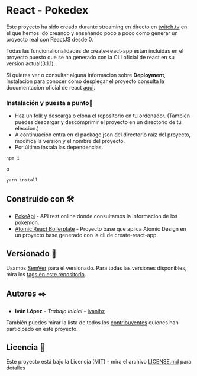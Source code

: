 # React - Pokedex

Este proyecto ha sido creado durante streaming en directo en
[twitch.tv](https://www.twitch.tv/ivanlhz) en el que hemos ido creando y enseñando poco a poco como
generar un proyecto real con ReactJS desde 0.

Todas las funcionalionalidades de create-react-app estan incluidas en el proyecto puesto que se ha
generado con la CLI oficial de react en su version actual(3.1.1).

Si quieres ver o consultar alguna informacion sobre **Deployment**, Instalación para conocer como
desplegar el proyecto consulta la documentacion oficial de react [aqui](README_REACT.md).

### Instalación y puesta a punto🔧

- Haz un folk y descarga o clona el repositorio en tu ordenador. (También puedes descargar y
  descomprimir el proyecto en un directorio de tu eleccion.)
- A continuación entra en el package.json del directorio raiz del proyecto, modifica la version y el
  nombre del proyecto.
- Por último instala las dependencias.

```
npm i
```

o

```
yarn install
```

## Construido con 🛠️

- [PokeApi](https://pokeapi.co/) - API rest online donde consultamos la informacion de los pokemon.
- [Atomic React Boilerplate](https://github.com/ivanlhz/react-atomic-template) - Proyecto base que
  aplica Atomic Design en un proyecto base generado con la cli de create-react-app.

## Versionado 📌

Usamos [SemVer](http://semver.org/) para el versionado. Para todas las versiones disponibles, mira
los [tags en este repositorio](https://github.com/ivanlhz/react-atomic-template/tags).

## Autores ✒️

- **Iván López** - _Trabajo Inicial_ - [ivanlhz](https://github.com/ivanlhz)

También puedes mirar la lista de todos los
[contribuyentes](https://github.com/your/project/contributors) quíenes han participado en este
proyecto.

## Licencia 📄

Este proyecto está bajo la Licencia (MIT) - mira el archivo [LICENSE.md](LICENSE.md) para detalles
